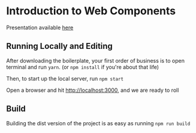# Introduction to Web Components

Presentation available [here](http://salomao-rodrigues.github.io/web-components-presentation)

## Running Locally and Editing

After downloading the boilerplate, your first order of business is to open terminal and run `yarn`. (or `npm install` if you're about that life)

Then, to start up the local server, run `npm start`

Open a browser and hit [http://localhost:3000](http://localhost:3000), and we are ready to roll

## Build

Building the dist version of the project is as easy as running `npm run build`
